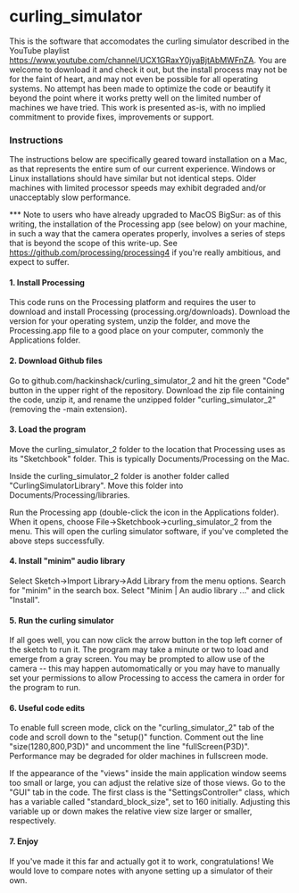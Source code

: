 # curling_simulator
 
This is the software that accomodates the curling simulator described in the YouTube playlist https://www.youtube.com/channel/UCX1GRaxY0jyaBjtAbMWFnZA. You are welcome to download it and check it out, but the install process may not be for the faint of heart, and may not even be possible for all operating systems. No attempt has been made to optimize the code or beautify it beyond the point where it works pretty well on the limited number of machines we have tried. This work is presented as-is, with no implied commitment to provide fixes, improvements or support.

### Instructions

The instructions below are specifically geared toward installation on a Mac, as that represents the entire sum of our current experience.  Windows or Linux installations should have similar but not identical steps.  Older machines with limited processor speeds may exhibit degraded and/or unacceptably slow performance.

*** Note to users who have already upgraded to MacOS BigSur: as of this writing, the installation of the Processing app (see below) on your machine, in such a way that the camera operates properly, involves a series of steps that is beyond the scope of this write-up. See https://github.com/processing/processing4 if you're really ambitious, and expect to suffer.

#### 1. Install Processing
This code runs on the Processing platform and requires the user to download and install Processing (processing.org/downloads).  Download the version for your operating system, unzip the folder, and move the Processing.app file to a good place on your computer, commonly the Applications folder.

#### 2. Download Github files 
Go to github.com/hackinshack/curling_simulator_2 and hit the green "Code" button in the upper right of the repository.  Download the zip file containing the code, unzip it, and rename the unzipped folder "curling_simulator_2" (removing the -main extension).

#### 3. Load the program
Move the curling_simulator_2 folder to the location that Processing uses as its "Sketchbook" folder.  This is typically Documents/Processing on the Mac.  

Inside the curling_simulator_2 folder is another folder called "CurlingSimulatorLibrary".  Move this folder into Documents/Processing/libraries.  

Run the Processing app (double-click the icon in the Applications folder). When it opens, choose File->Sketchbook->curling_simulator_2 from the menu.  This will open the curling simulator software, if you've completed the above steps successfully.  

#### 4. Install "minim" audio library
Select Sketch->Import Library->Add Library from the menu options.  Search for "minim" in the search box.  Select "Minim | An audio library ..." and click "Install".

#### 5. Run the curling simulator
If all goes well, you can now click the arrow button in the top left corner of the sketch to run it.  The program may take a minute or two to load and emerge from a gray screen.  You may be prompted to allow use of the camera -- this may happen automomatically or you may have to manually set your permissions to allow Processing to access the camera in order for the program to run. 

#### 6. Useful code edits
To enable full screen mode, click on the "curling_simulator_2" tab of the code and scroll down to the "setup()" function.  Comment out the line "size(1280,800,P3D)" and uncomment the line "fullScreen(P3D)". Performance may be degraded for older machines in fullscreen mode.

If the appearance of the "views" inside the main application window seems too small or large, you can adjust the relative size of those views. Go to the "GUI" tab in the code.  The first class is the "SettingsController" class, which has a variable called "standard_block_size", set to 160 initially.  Adjusting this variable up or down makes the relative view size larger or smaller, respectively.

#### 7. Enjoy
If you've made it this far and actually got it to work, congratulations! We would love to compare notes with anyone setting up a simulator of their own.
